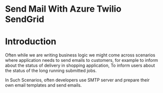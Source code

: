 # Send Mail With Azure Twilio SendGrid

# Introduction

Often while we are writing business logic we might come across scenarios where application needs to send emails to customers, for example to inform about the status of delivery in shopping application, To inform users about the status of the long running submitted jobs.

In Such Scenarios, often developers use SMTP server and prepare their own email templates and send emails.
